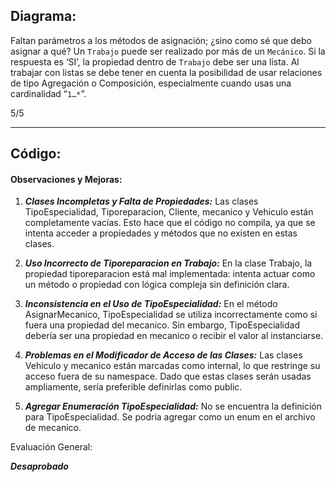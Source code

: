 ## Diagrama:

Faltan parámetros a los métodos de asignación; ¿sino como sé que debo asignar a qué?
Un `Trabajo` puede ser realizado por más de un `Mecánico`. Si la respuesta es ‘SI’, la propiedad dentro de `Trabajo` debe ser una lista.
Al trabajar con listas se debe tener en cuenta la posibilidad de usar relaciones de tipo Agregación o Composición, especialmente cuando usas una cardinalidad “`1…*`”.

5/5

---

## Código:

#### Observaciones y Mejoras:

1. **_Clases Incompletas y Falta de Propiedades:_**
   Las clases TipoEspecialidad, Tiporeparacion, Cliente, mecanico y Vehiculo están completamente vacías. Esto hace que el código no compila, ya que se intenta acceder a propiedades y métodos que no existen en estas clases.

2. **_Uso Incorrecto de Tiporeparacion en Trabajo:_**
   En la clase Trabajo, la propiedad tiporeparacion está mal implementada: intenta actuar como un método o propiedad con lógica compleja sin definición clara.

3. **_Inconsistencia en el Uso de TipoEspecialidad:_**
   En el método AsignarMecanico, TipoEspecialidad se utiliza incorrectamente como si fuera una propiedad del mecanico. Sin embargo, TipoEspecialidad debería ser una propiedad en mecanico o recibir el valor al instanciarse.

4. **_Problemas en el Modificador de Acceso de las Clases:_**
   Las clases Vehiculo y mecanico están marcadas como internal, lo que restringe su acceso fuera de su namespace. Dado que estas clases serán usadas ampliamente, sería preferible definirlas como public.

5. **_Agregar Enumeración TipoEspecialidad:_**
   No se encuentra la definición para TipoEspecialidad. Se podría agregar como un enum en el archivo de mecanico.

Evaluación General:

**_Desaprobado_**
